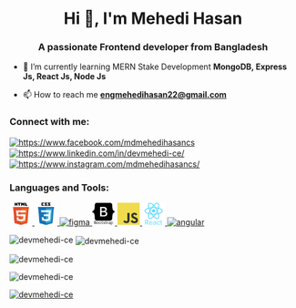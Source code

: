 <h1 align="center">Hi 👋, I'm Mehedi Hasan</h1>
<h3 align="center">A passionate Frontend developer from Bangladesh</h3>

- 🌱 I’m currently learning MERN Stake Development **MongoDB, Express Js, React Js, Node Js**

- 📫 How to reach me **engmehedihasan22@gmail.com**
<h3 align="left">Connect with me:</h3>
<p align="left">

<a href="https://fb.com/https://www.facebook.com/mdmehedihasancs" target="blank"><img align="center" src="https://raw.githubusercontent.com/rahuldkjain/github-profile-readme-generator/master/src/images/icons/Social/facebook.svg" alt="https://www.facebook.com/mdmehedihasancs" height="30" width="40" /></a>
<a href="https://linkedin.com/in/https://www.linkedin.com/in/devmehedi-ce/" target="blank"><img align="center" src="https://raw.githubusercontent.com/rahuldkjain/github-profile-readme-generator/master/src/images/icons/Social/linked-in-alt.svg" alt="https://www.linkedin.com/in/devmehedi-ce/" height="30" width="40" /></a>
<a href="https://instagram.com/https://www.instagram.com/mdmehedihasancs/" target="blank"><img align="center" src="https://raw.githubusercontent.com/rahuldkjain/github-profile-readme-generator/master/src/images/icons/Social/instagram.svg" alt="https://www.instagram.com/mdmehedihasancs/" height="30" width="40" /></a>
</p>

<h3 align="left">Languages and Tools:</h3>
<p align="left">
<a href="https://www.w3.org/html/" target="_blank" rel="noreferrer"> <img src="https://raw.githubusercontent.com/devicons/devicon/master/icons/html5/html5-original-wordmark.svg" alt="html5" width="40" height="40"/> </a>
<a href="https://www.w3schools.com/css/" target="_blank" rel="noreferrer"> <img src="https://raw.githubusercontent.com/devicons/devicon/master/icons/css3/css3-original-wordmark.svg" alt="css3" width="40" height="40"/> </a>
<a href="https://www.figma.com/" target="_blank" rel="noreferrer"> <img src="https://www.vectorlogo.zone/logos/figma/figma-icon.svg" alt="figma" width="40" height="40"/> </a> 
<a href="https://getbootstrap.com" target="_blank" rel="noreferrer"> <img src="https://raw.githubusercontent.com/devicons/devicon/master/icons/bootstrap/bootstrap-plain-wordmark.svg" alt="bootstrap" width="40" height="40"/> </a> 
<a href="https://developer.mozilla.org/en-US/docs/Web/JavaScript" target="_blank" rel="noreferrer"> <img src="https://raw.githubusercontent.com/devicons/devicon/master/icons/javascript/javascript-original.svg" alt="javascript" width="40" height="40"/> </a>
<a href="https://reactjs.org/" target="_blank" rel="noreferrer"> <img src="https://raw.githubusercontent.com/devicons/devicon/master/icons/react/react-original-wordmark.svg" alt="react" width="40" height="40"/> </a> 
<a href="https://angular.io" target="_blank" rel="noreferrer"> <img src="https://angular.io/assets/images/logos/angular/angular.svg" alt="angular" width="40" height="40"/> </a>

<p><img align="left" src="https://github-readme-stats.vercel.app/api/top-langs?username=devmehedi-ce&show_icons=true&locale=en&layout=compact" alt="devmehedi-ce" /></p>

<p>&nbsp;<img align="center" src="https://github-readme-stats.vercel.app/api?username=devmehedi-ce&show_icons=true&locale=en" alt="devmehedi-ce" /></p>

<p><img align="center" src="https://github-readme-streak-stats.herokuapp.com/?user=devmehedi-ce&" alt="devmehedi-ce" /></p>

<p align="left"> <img src="https://komarev.com/ghpvc/?username=devmehedi-ce&label=Profile%20views&color=0e75b6&style=flat" alt="devmehedi-ce" /> </p>

<p align="left"> <a href="https://github.com/ryo-ma/github-profile-trophy"><img src="https://github-profile-trophy.vercel.app/?username=devmehedi-ce" alt="devmehedi-ce" /></a> </p>

